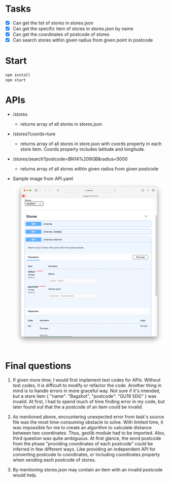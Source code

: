 # Tasks

- [x] Can get the list of stores in stores.json
- [x] Can get the specific item of stores in stores.json by name
- [x] Can get the coordinates of postcode of stores
- [x] Can search stores within given radius from given point in postcode

# Start
```
npm install
npm start
```

# APIs

- /stores
  - returns array of all stores in stores.json
- /stores?coords=ture
  - returns array of all stores in store.json with coords property in each store item. Coords property includes latitude and longitude.
- /stores/search?postcode=BN14%209GB&radius=5000
  - returns array of all stores within given radius from given postcode
  
- Sample image from API.yaml
![img.png](img.png)

# Final questions

1. If given more time, I would first implement test codes for APIs. Without test codes, it is difficult to modify or refactor the code. Another thing in mind is to handle errors in more graceful way. Not sure if it's intended, but a store item { "name": "Bagshot", "postcode": "GU19 5DG" } was invalid. At first, I had to spend much of time finding error in my code, but later found out that the a postcode of an item could be invalid.

2. As mentioned above, encountering unexpected error from task's source file was the most time-consuming obstacle to solve. With limited time, it was impossible for me to create an algorithm to calculate distance between two coordinates. Thus, geolib module had to be imported. Also, third question was quite ambiguous. At first glance, the word postcode from the phase "providing coordinates of each postcode"  could be inferred in few different ways. Like providing an independent API for converting postcode to coordinates, or including coordinates property when sending each postcode of stores.

3. By mentioning stores.json may contain an item with an invalid postcode would help.
